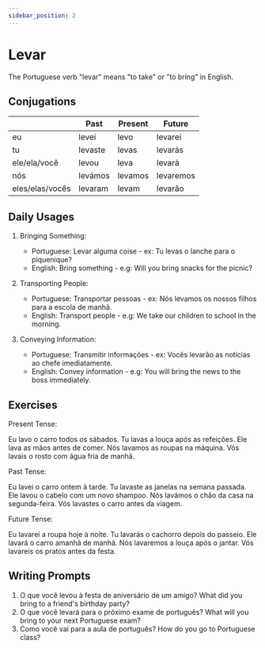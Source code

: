 ```yaml
---
sidebar_position: 2
---
```


# Levar

The Portuguese verb "levar" means "to take" or "to bring" in English.

## Conjugations

|                 | Past    | Present | Future    |
| --------------- | ------- | ------- | --------- |
| eu              | levei   | levo    | levarei   |
| tu              | levaste | levas   | levarás   |
| ele/ela/você    | levou   | leva    | levará    |
| nós             | levámos | levamos | levaremos |
| eles/elas/vocês | levaram | levam   | levarão   |

## Daily Usages

1. Bringing Something:

   - Portuguese: Levar alguma coise - ex: Tu levas o lanche para o piquenique?
   - English: Bring something - e.g: Will you bring snacks for the picnic?

2. Transporting People:

   - Portuguese: Transportar pessoas - ex: Nós levamos os nossos filhos para a escola de manhã.
   - English: Transport people - e.g: We take our children to school in the morning.

3. Conveying Information:

   - Portuguese: Transmitir informações - ex: Vocês levarão as notícias ao chefe imediatamente.
   - English: Convey information - e.g: You will bring the news to the boss immediately.

## Exercises

Present Tense:

Eu lavo o carro todos os sábados.
Tu lavas a louça após as refeições.
Ele lava as mãos antes de comer.
Nós lavamos as roupas na máquina.
Vós lavais o rosto com água fria de manhã.

Past Tense:

Eu lavei o carro ontem à tarde.
Tu lavaste as janelas na semana passada.
Ele lavou o cabelo com um novo shampoo.
Nós lavámos o chão da casa na segunda-feira.
Vós lavastes o carro antes da viagem.

Future Tense:

Eu lavarei a roupa hoje à noite.
Tu lavarás o cachorro depois do passeio.
Ele lavará o carro amanhã de manhã.
Nós lavaremos a louça após o jantar.
Vós lavareis os pratos antes da festa.

## Writing Prompts

1. O que você levou à festa de aniversário de um amigo? What did you bring to a friend's birthday party?
2. O que você levará para o próximo exame de português? What will you bring to your next Portuguese exam?
3. Como você vai para a aula de português? How do you go to Portuguese class?
